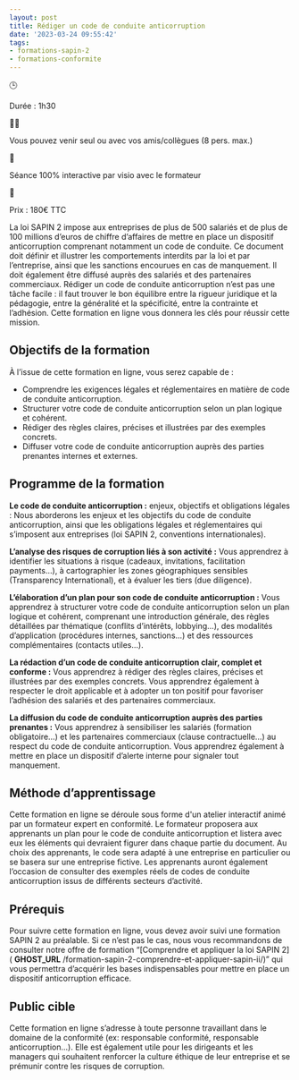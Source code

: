 ```yaml
---
layout: post
title: Rédiger un code de conduite anticorruption
date: '2023-03-24 09:55:42'
tags:
- formations-sapin-2
- formations-conformite
---
```


🕒

Durée : 1h30

👨‍🎓

Vous pouvez venir seul ou avec vos amis/collègues (8 pers. max.)

👋

Séance 100% interactive par visio avec le formateur

🛒

Prix : 180€ TTC

La loi SAPIN 2 impose aux entreprises de plus de 500 salariés et de plus de 100 millions d’euros de chiffre d’affaires de mettre en place un dispositif anticorruption comprenant notamment un code de conduite. Ce document doit définir et illustrer les comportements interdits par la loi et par l’entreprise, ainsi que les sanctions encourues en cas de manquement. Il doit également être diffusé auprès des salariés et des partenaires commerciaux. Rédiger un code de conduite anticorruption n’est pas une tâche facile : il faut trouver le bon équilibre entre la rigueur juridique et la pédagogie, entre la généralité et la spécificité, entre la contrainte et l’adhésion. Cette formation en ligne vous donnera les clés pour réussir cette mission.

## Objectifs de la formation

À l’issue de cette formation en ligne, vous serez capable de :

- Comprendre les exigences légales et réglementaires en matière de code de conduite anticorruption.
- Structurer votre code de conduite anticorruption selon un plan logique et cohérent.
- Rédiger des règles claires, précises et illustrées par des exemples concrets.
- Diffuser votre code de conduite anticorruption auprès des parties prenantes internes et externes.

## Programme de la formation

**Le code de conduite anticorruption :** enjeux, objectifs et obligations légales : Nous aborderons les enjeux et les objectifs du code de conduite anticorruption, ainsi que les obligations légales et réglementaires qui s’imposent aux entreprises (loi SAPIN 2, conventions internationales).

**L’analyse des risques de corruption liés à son activité :** Vous apprendrez à identifier les situations à risque (cadeaux, invitations, facilitation payments…), à cartographier les zones géographiques sensibles (Transparency International), et à évaluer les tiers (due diligence).

**L’élaboration d’un plan pour son code de conduite anticorruption :** Vous apprendrez à structurer votre code de conduite anticorruption selon un plan logique et cohérent, comprenant une introduction générale, des règles détaillées par thématique (conflits d’intérêts, lobbying…), des modalités d’application (procédures internes, sanctions…) et des ressources complémentaires (contacts utiles…).

**La rédaction d’un code de conduite anticorruption clair, complet et conforme :** Vous apprendrez à rédiger des règles claires, précises et illustrées par des exemples concrets. Vous apprendrez également à respecter le droit applicable et à adopter un ton positif pour favoriser l’adhésion des salariés et des partenaires commerciaux.

**La diffusion du code de conduite anticorruption auprès des parties prenantes :** Vous apprendrez à sensibiliser les salariés (formation obligatoire…) et les partenaires commerciaux (clause contractuelle…) au respect du code de conduite anticorruption. Vous apprendrez également à mettre en place un dispositif d’alerte interne pour signaler tout manquement.

## Méthode d’apprentissage

Cette formation en ligne se déroule sous forme d'un atelier interactif animé par un formateur expert en conformité. Le formateur proposera aux apprenants un plan pour le code de conduite anticorruption et listera avec eux les éléments qui devraient figurer dans chaque partie du document. Au choix des apprenants, le code sera adapté à une entreprise en particulier ou se basera sur une entreprise fictive. Les apprenants auront également l’occasion de consulter des exemples réels de codes de conduite anticorruption issus de différents secteurs d’activité.

## Prérequis

Pour suivre cette formation en ligne, vous devez avoir suivi une formation SAPIN 2 au préalable. Si ce n’est pas le cas, nous vous recommandons de consulter notre offre de formation “[Comprendre et appliquer la loi SAPIN 2]( __GHOST_URL__ /formation-sapin-2-comprendre-et-appliquer-sapin-ii/)” qui vous permettra d’acquérir les bases indispensables pour mettre en place un dispositif anticorruption efficace.

## Public cible

Cette formation en ligne s’adresse à toute personne travaillant dans le domaine de la conformité (ex: responsable conformité, responsable anticorruption...). Elle est également utile pour les dirigeants et les managers qui souhaitent renforcer la culture éthique de leur entreprise et se prémunir contre les risques de corruption.

